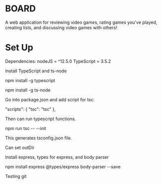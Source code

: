 # BOARD

A web application for reviewing video games, rating games you've played, creating lists, and discussing video games with others!

# Set Up

Dependencies:
	nodeJS = ^12.5.0
	TypeScript = 3.5.2

Install TypeScript and ts-node

npm install -g typescript

npm install -g ts-node

Go into package.json and add script for tsc:

"scripts": {
	"tsc": "tsc"
},

Then can run typescript functions.

npm run tsc -- --init

This generates tsconfig.json file. 


Can set outDir

Install express, types for express, and body parser

npm install express @types/express body-parser --save

Testing git
